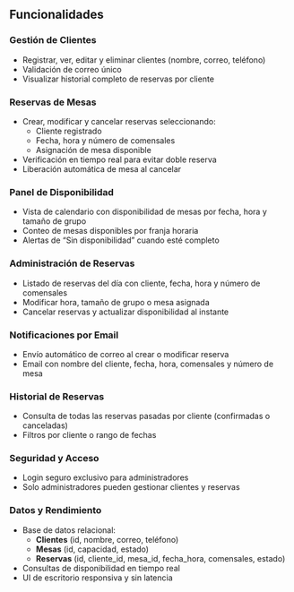 ## Funcionalidades

### Gestión de Clientes
- Registrar, ver, editar y eliminar clientes (nombre, correo, teléfono)  
- Validación de correo único  
- Visualizar historial completo de reservas por cliente  

### Reservas de Mesas
- Crear, modificar y cancelar reservas seleccionando:  
  - Cliente registrado  
  - Fecha, hora y número de comensales  
  - Asignación de mesa disponible  
- Verificación en tiempo real para evitar doble reserva  
- Liberación automática de mesa al cancelar  

### Panel de Disponibilidad
- Vista de calendario con disponibilidad de mesas por fecha, hora y tamaño de grupo  
- Conteo de mesas disponibles por franja horaria  
- Alertas de “Sin disponibilidad” cuando esté completo  

### Administración de Reservas
- Listado de reservas del día con cliente, fecha, hora y número de comensales  
- Modificar hora, tamaño de grupo o mesa asignada  
- Cancelar reservas y actualizar disponibilidad al instante  

### Notificaciones por Email
- Envío automático de correo al crear o modificar reserva  
- Email con nombre del cliente, fecha, hora, comensales y número de mesa  

### Historial de Reservas
- Consulta de todas las reservas pasadas por cliente (confirmadas o canceladas)  
- Filtros por cliente o rango de fechas  

### Seguridad y Acceso
- Login seguro exclusivo para administradores  
- Solo administradores pueden gestionar clientes y reservas  

### Datos y Rendimiento
- Base de datos relacional:  
  - **Clientes** (id, nombre, correo, teléfono)  
  - **Mesas** (id, capacidad, estado)  
  - **Reservas** (id, cliente_id, mesa_id, fecha_hora, comensales, estado)  
- Consultas de disponibilidad en tiempo real  
- UI de escritorio responsiva y sin latencia  
